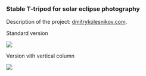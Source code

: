 ### Stable T-tripod for solar eclipse photography

Description of the project: [dmitrykolesnikov.com](https://dmitrykolesnikov.com/2023/07/28/T-tripod-en.html).


Standard version

![](docs/T-tripod-overview.gif)

Version vith vertical column

![](docs/T-tripod-tall-version.gif)















